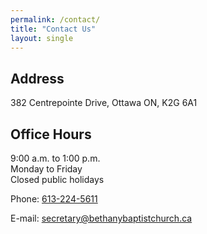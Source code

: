 ```yaml
---
permalink: /contact/
title: "Contact Us"
layout: single
---
```


## Address

382 Centrepointe Drive, Ottawa ON, K2G 6A1

## Office Hours

9:00 a.m. to 1:00 p.m.<br/>
Monday to Friday<br/>
Closed public holidays

Phone: [613-224-5611](tel:+16132245611')

E-mail: [secretary@bethanybaptistchurch.ca](mailto:secretary@bethanybaptistchurch.ca)

